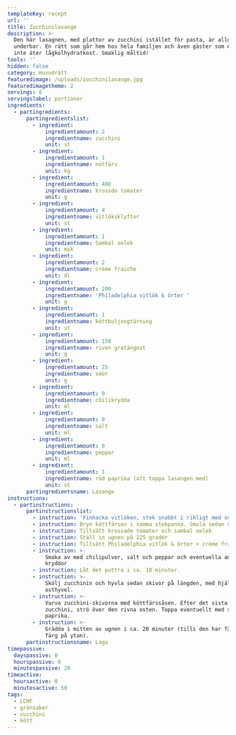 ```yaml
---
templateKey: recept
url: ''
title: Zucchinilasange
description: >-
  Den här lasagnen, med plattor av zucchini istället för pasta, är alldeles
  underbar. En rätt som går hem hos hela familjen och även gäster som normalt
  inte äter lågkolhydratkost. Smaklig måltid!
tools: ''
hidden: false
category: Huvudrätt
featuredimage: /uploads/zucchinilasange.jpg
featuredimagetheme: 2
servings: 6
servingslabel: portioner
ingredients:
  - partingredients:
      partingredientslist:
        - ingredient:
            ingredientamount: 2
            ingredientname: zucchini
            unit: st
        - ingredient:
            ingredientamount: 1
            ingredientname: nötfärs
            unit: kg
        - ingredient:
            ingredientamount: 400
            ingredientname: krossde tomater
            unit: g
        - ingredient:
            ingredientamount: 4
            ingredientname: vitlöksklyftor
            unit: st
        - ingredient:
            ingredientamount: 1
            ingredientname: Sambal oelek
            unit: msk
        - ingredient:
            ingredientamount: 2
            ingredientname: crème fraiche
            unit: dl
        - ingredient:
            ingredientamount: 200
            ingredientname: 'Philadelphia vitlök & örter '
            unit: g
        - ingredient:
            ingredientamount: 1
            ingredientname: köttbuljongtärning
            unit: st
        - ingredient:
            ingredientamount: 150
            ingredientname: riven gratängost
            unit: g
        - ingredient:
            ingredientamount: 25
            ingredientname: smör
            unit: g
        - ingredient:
            ingredientamount: 0
            ingredientname: chilikrydda
            unit: ml
        - ingredient:
            ingredientamount: 0
            ingredientname: salt
            unit: ml
        - ingredient:
            ingredientamount: 0
            ingredientname: peppar
            unit: ml
        - ingredient:
            ingredientamount: 1
            ingredientname: röd paprika (att toppa lasangen med)
            unit: st
      partingredientsname: Lasange
instructions:
  - partinstructions:
      partinstructionslist:
        - instruction: 'Finhacka vitlöken, stek snabbt i rikligt med smör'
        - instruction: Bryn köttfärsen i samma stekpanna. Smula sedan över buljongtärningen
        - instruction: Tillsätt krossade tomater och sambal oelek
        - instruction: Ställ in ugnen på 225 grader
        - instruction: Tillsätt Philadelphia vitlök & örter + crème fraiche. Rör om.
        - instruction: >-
            Smaka av med chilipulver, salt och peppar och eventuella andra
            kryddor
        - instruction: Låt det puttra i ca. 10 minuter.
        - instruction: >-
            Skölj zucchinin och hyvla sedan skivor på längden, med hjälp av en
            osthyvel.
        - instruction: >-
            Varva zucchini-skivorna med köttfärssåsen. Efter det sista lagret
            zucchini, strö över den rivna osten. Toppa eventuellt med skivad röd
            paprika.
        - instruction: >-
            Grädda i mitten av ugnen i ca. 20 minuter (tills den har fått fin
            färg på ytan).
      partinstructionsname: Laga
timepassive:
  dayspassive: 0
  hourspassive: 0
  minutespassive: 20
timeactive:
  hoursactive: 0
  minutesactive: 50
tags:
  - LCHF
  - grönsaker
  - zucchini
  - kött
---
```


